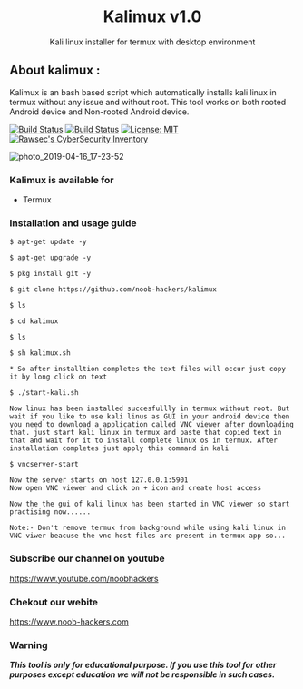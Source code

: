 <h1 align="center">Kalimux v1.0</h1>
<p align="center">
      Kali linux installer for termux with desktop environment
</p>

## About kalimux :

Kalimux is an bash based script which automatically installs kali linux in termux without any issue and without root. This tool works on both rooted Android device and Non-rooted Android device.

[![Build Status](https://img.shields.io/github/stars/noob-hackers/ipdrone.svg)](https://github.com/noob-hackers/ipdrone)
[![Build Status](https://img.shields.io/github/forks/noob-hackers/ipdrone.svg)](https://github.com/noob-hackers/ipdrone)
[![License: MIT](https://img.shields.io/github/license/noob-hackers/ipdrone.svg)](https://github.com/noob-hackers/ipdrone)
[![Rawsec's CyberSecurity Inventory](https://inventory.rawsec.ml/img/badges/Rawsec-inventoried-FF5050_flat.svg)](https://inventory.rawsec.ml/tools.html#kalimux)

![photo_2019-04-16_17-23-52](https://user-images.githubusercontent.com/49580304/56208939-f9cb5700-606f-11e9-9d4c-ae3080238309.jpg)

### Kalimux is available for

* Termux

### Installation and usage guide
```
$ apt-get update -y
```
```
$ apt-get upgrade -y
```
```
$ pkg install git -y
```
```
$ git clone https://github.com/noob-hackers/kalimux
```
```
$ ls
```
```
$ cd kalimux
```
```
$ ls
```
```
$ sh kalimux.sh
```
```
* So after installtion completes the text files will occur just copy it by long click on text
```
```
$ ./start-kali.sh
```
```
Now linux has been installed succesfullly in termux without root. But wait if you like to use kali linus as GUI in your android device then you need to download a application called VNC viewer after downloading that. just start kali linux in termux and paste that copied text in that and wait for it to install complete linux os in termux. After installation completes just apply this command in kali 
```
```
$ vncserver-start
```
```
Now the server starts on host 127.0.0.1:5901
Now open VNC viewer and click on + icon and create host access

Now the the gui of kali linux has been started in VNC viewer so start practising now......

Note:- Don't remove termux from background while using kali linux in VNC viwer beacuse the vnc host files are present in termux app so...
```
### Subscribe our channel on youtube
https://www.youtube.com/noobhackers

### Chekout our webite 
https://www.noob-hackers.com
     
### Warning

***This tool is only for educational purpose. If you use this tool for other purposes except education we will not be responsible in such cases.***
